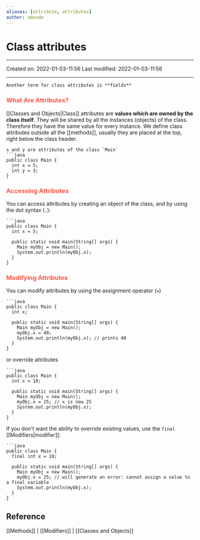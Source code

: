 ```yaml
---
aliases: [attribute, attributes]
author: aboude
---
```

# Class attributes
___

Created on: 2022-01-03-11:56
Last modified: 2022-01-03-11:56

___

```ad-note
Another term for class attributes is **fields**
```

### <span style="color: #ff5545;text-transform: capitalize;">What are attributes?</span>
[[Classes and Objects|Class]] attributes are **values which are owned by the class itself**. They will be shared by all the instances (objects) of the class. Therefore they have the same value for every instance. We define class attributes outside all the [[methods]], usually they are placed at the top, right below the class header.

```ad-example
x and y are attributes of the class `Main`
```java
public class Main {
  int x = 5;
  int y = 3;
}
```

### <span style="color: #ff5545;text-transform: capitalize;">Accessing attributes</span>
You can access attributes by creating an object of the class, and by using the dot syntax (`.`):

```ad-example
```java
public class Main {
  int x = 5;

  public static void main(String[] args) {
    Main myObj = new Main();
    System.out.println(myObj.x);
  }
}
```

### <span style="color: #ff5545;text-transform: capitalize;">Modifying attributes</span>
You can modify attributes by using the assignment operator (`=`)
```ad-example
```java
public class Main {
  int x;

  public static void main(String[] args) {
    Main myObj = new Main();
    myObj.x = 40;
    System.out.println(myObj.x); // prints 40
  }
}
```

or override attributes
```ad-example
```java
public class Main {
  int x = 10;

  public static void main(String[] args) {
    Main myObj = new Main();
    myObj.x = 25; // x is now 25
    System.out.println(myObj.x);
  }
}
```

If you don't want the ability to override existing values, use the `final` [[Modifiers|modifier]]:

```ad-example
```java
public class Main {
  final int x = 10;

  public static void main(String[] args) {
    Main myObj = new Main();
    myObj.x = 25; // will generate an error: cannot assign a value to a final variable
    System.out.println(myObj.x);
  }
}
```
## Reference
[[Methods]] | [[Modifiers]] | [[Classes and Objects]]